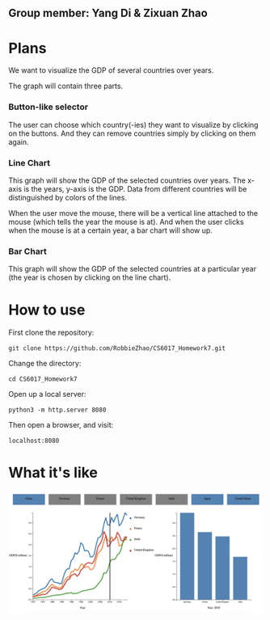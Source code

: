 ## Group member: Yang Di & Zixuan Zhao

# Plans

We want to visualize the GDP of several countries over years.

The graph will contain three parts.

### Button-like selector

The user can choose which country(-ies) they want to visualize by clicking on the buttons. And they can remove countries simply by clicking on them again.

### Line Chart

This graph will show the GDP of the selected countries over years. The x-axis is the years, y-axis is the GDP. Data from different countries will be distinguished by colors of the lines.

When the user move the mouse, there will be a vertical line attached to the mouse (which tells the year the mouse is at). And when the user clicks when the mouse is at a certain year, a bar chart will show up.

### Bar Chart

This graph will show the GDP of the selected countries at a particular year (the year is chosen by clicking on the line chart).

# How to use

First clone the repository: 

    git clone https://github.com/RobbieZhao/CS6017_Homework7.git
    
Change the directory:

    cd CS6017_Homework7
    
Open up a local server:

    python3 -m http.server 8080

Then open a browser, and visit:
    
    localhost:8080
    
# What it's like

![Image of Yaktocat](screenshot.jpg)
    
    
    
    
    
    
    
    
    
    
    
    
    